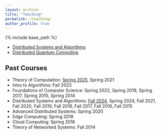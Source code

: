 ```yaml
---
layout: archive
title: "Teaching"
permalink: /teaching/
author_profile: true
---
```


{% include base_path %}
* [Distributed Systems and Algorithms](/teaching/dsa-spring-2026)
* [Distributed Quantum Computing](/teaching/dsa-spring-2026)



## Past Courses
* Theory of Computation: [Spring 2025](/teaching/toc-spring-2025),  Spring 2021
* Intro to Algorithms: Fall 2023
* Foundations of Computer Science: Spring 2022, Spring 2019, Spring 2017, Spring 2015, Spring 2014
* Distributed Systems and Algorithms: [Fall 2024](/teaching/dsa-fall-2024), Spring 2024, Fall 2021, Fall 2020, Fall 2019, Fall 2018, Fall 2017, Fall 2016, Fall 2015
* Advanced Distributed Systems: Spring 2020
* Edge Computing: Spring 2018
* Cloud Computing: Spring 2016
* Theory of Networked Systems: Fall 2014

